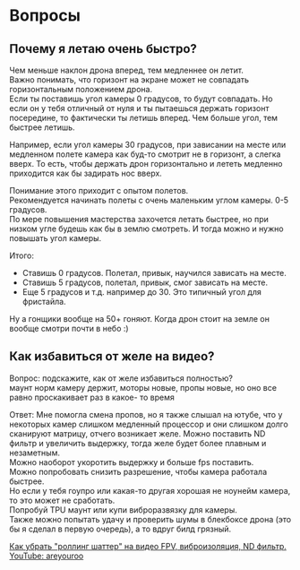 # Вопросы

## Почему я летаю очень быстро?
Чем меньше наклон дрона вперед, тем медленнее он летит.  
Важно понимать, что горизонт на экране может не совпадать горизонтальным положением дрона.  
Если ты поставишь угол камеры 0 градусов, то будут совпадать. Но если он у тебя отличный от нуля и ты пытаешься держать горизонт посередине, то фактически ты летишь вперед. Чем больше угол, тем быстрее летишь.  

Например, если угол камеры 30 градусов, при зависании на месте или медленном полете камера как буд-то смотрит не в горизонт, а слегка вверх. То есть, чтобы держать дрон горизонтально и лететь медленно приходится как бы задирать нос вверх. 

Понимание этого приходит с опытом полетов.  
Рекомендуется начинать полеты с очень маленьким углом камеры. 0-5 градусов.  
По мере повышения мастерства захочется летать быстрее, но при низком угле будешь как бы в землю смотреть. И тогда можно и нужно повышать угол камеры.

Итого:  
- Ставишь 0 градусов. Полетал, привык, научился зависать на месте.  
- Ставишь 5 градусов, полетал, привык, смог зависать на месте.  
- Еще 5 градусов и т.д. например до 30. Это типичный угол для фристайла.

Ну а гонщики вообще на 50+ гоняют. Когда дрон стоит на земле он вообще смотри почти в небо :)

## Как избавиться от желе на видео?
Вопрос: подскажите, как от желе избавиться полностью?  
маунт норм камеру держит, моторы новые, пропы новые, но оно все равно проскакивает раз в какое- то время

Ответ: Мне помогла смена пропов, но я также слышал на ютубе, что у некоторых камер слишком медленный процессор и они слишком долго сканируют матрицу, отчего возникает желе. Можно поставить ND фильтр и увеличить выдержку, тогда желе будет более плавным и незаметным.  
Можно наоборот укоротить выдержку и больше fps поставить.  
Можно попробовать снизить разрешение, чтобы камера работала быстрее.  
Но если у тебя гоупро или какая-то другая хорошая не ноунейм камера, то это может не сработать.  
Попробуй TPU маунт или купи виброразвязку для камеры.  
Также можно попытать удачу и проверить шумы в блекбоксе дрона (это бы я сделал в первую очередь), а то вдруг билд грязный.  

[Как убрать "роллинг шаттер" на видео FPV, виброизоляция, ND фильтр. YouTube: areyouroo](https://www.youtube.com/watch?v=_VaFeRxULlY)